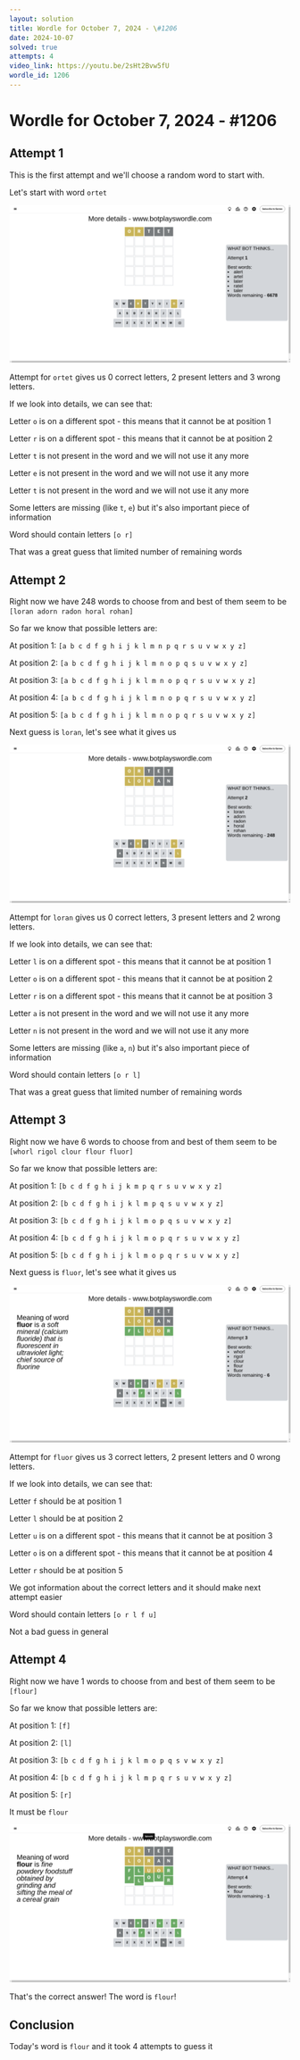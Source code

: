 ```yaml
---
layout: solution
title: Wordle for October 7, 2024 - \#1206
date: 2024-10-07
solved: true
attempts: 4
video_link: https://youtu.be/2sHt2Bvw5fU
wordle_id: 1206
---
```


# Wordle for October 7, 2024 - \#1206

## Attempt 1

This is the first attempt and we'll choose a random word to start with.

Let's start with word `ortet`

![Attempt 1](2024-10-07/attempt-1.png)

Attempt for `ortet` gives us 0 correct letters, 2 present letters and 3 wrong letters.

If we look into details, we can see that:

Letter `o` is on a different spot - this means that it cannot be at position 1

Letter `r` is on a different spot - this means that it cannot be at position 2

Letter `t` is not present in the word and we will not use it any more

Letter `e` is not present in the word and we will not use it any more

Letter `t` is not present in the word and we will not use it any more

Some letters are missing (like `t`, `e`) but it's also important piece of information

Word should contain letters `[o r]`

That was a great guess that limited number of remaining words



## Attempt 2

Right now we have 248 words to choose from and best of them seem to be `[loran adorn radon horal rohan]`

So far we know that possible letters are:

At position 1: `[a b c d f g h i j k l m n p q r s u v w x y z]`

At position 2: `[a b c d f g h i j k l m n o p q s u v w x y z]`

At position 3: `[a b c d f g h i j k l m n o p q r s u v w x y z]`

At position 4: `[a b c d f g h i j k l m n o p q r s u v w x y z]`

At position 5: `[a b c d f g h i j k l m n o p q r s u v w x y z]`

Next guess is `loran`, let's see what it gives us

![Attempt 2](2024-10-07/attempt-2.png)

Attempt for `loran` gives us 0 correct letters, 3 present letters and 2 wrong letters.

If we look into details, we can see that:

Letter `l` is on a different spot - this means that it cannot be at position 1

Letter `o` is on a different spot - this means that it cannot be at position 2

Letter `r` is on a different spot - this means that it cannot be at position 3

Letter `a` is not present in the word and we will not use it any more

Letter `n` is not present in the word and we will not use it any more

Some letters are missing (like `a`, `n`) but it's also important piece of information

Word should contain letters `[o r l]`

That was a great guess that limited number of remaining words



## Attempt 3

Right now we have 6 words to choose from and best of them seem to be `[whorl rigol clour flour fluor]`

So far we know that possible letters are:

At position 1: `[b c d f g h i j k m p q r s u v w x y z]`

At position 2: `[b c d f g h i j k l m p q s u v w x y z]`

At position 3: `[b c d f g h i j k l m o p q s u v w x y z]`

At position 4: `[b c d f g h i j k l m o p q r s u v w x y z]`

At position 5: `[b c d f g h i j k l m o p q r s u v w x y z]`

Next guess is `fluor`, let's see what it gives us

![Attempt 3](2024-10-07/attempt-3.png)

Attempt for `fluor` gives us 3 correct letters, 2 present letters and 0 wrong letters.

If we look into details, we can see that:

Letter `f` should be at position 1

Letter `l` should be at position 2

Letter `u` is on a different spot - this means that it cannot be at position 3

Letter `o` is on a different spot - this means that it cannot be at position 4

Letter `r` should be at position 5

We got information about the correct letters and it should make next attempt easier

Word should contain letters `[o r l f u]`

Not a bad guess in general



## Attempt 4

Right now we have 1 words to choose from and best of them seem to be `[flour]`

So far we know that possible letters are:

At position 1: `[f]`

At position 2: `[l]`

At position 3: `[b c d f g h i j k l m o p q s v w x y z]`

At position 4: `[b c d f g h i j k l m p q r s u v w x y z]`

At position 5: `[r]`

It must be `flour`

![Attempt 4](2024-10-07/attempt-4.png)

That's the correct answer! The word is `flour`!

## Conclusion

Today's word is `flour` and it took 4 attempts to guess it

